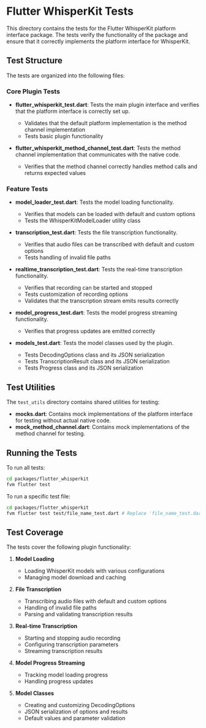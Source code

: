 # Flutter WhisperKit Tests

This directory contains the tests for the Flutter WhisperKit platform interface package. The tests verify the functionality of the package and ensure that it correctly implements the platform interface for WhisperKit.

## Test Structure

The tests are organized into the following files:

### Core Plugin Tests

- **flutter_whisperkit_test.dart**: Tests the main plugin interface and verifies that the platform interface is correctly set up.
  - Validates that the default platform implementation is the method channel implementation
  - Tests basic plugin functionality

- **flutter_whisperkit_method_channel_test.dart**: Tests the method channel implementation that communicates with the native code.
  - Verifies that the method channel correctly handles method calls and returns expected values

### Feature Tests

- **model_loader_test.dart**: Tests the model loading functionality.
  - Verifies that models can be loaded with default and custom options
  - Tests the WhisperKitModelLoader utility class

- **transcription_test.dart**: Tests the file transcription functionality.
  - Verifies that audio files can be transcribed with default and custom options
  - Tests handling of invalid file paths

- **realtime_transcription_test.dart**: Tests the real-time transcription functionality.
  - Verifies that recording can be started and stopped
  - Tests customization of recording options
  - Validates that the transcription stream emits results correctly

- **model_progress_test.dart**: Tests the model progress streaming functionality.
  - Verifies that progress updates are emitted correctly

- **models_test.dart**: Tests the model classes used by the plugin.
  - Tests DecodingOptions class and its JSON serialization
  - Tests TranscriptionResult class and its JSON serialization
  - Tests Progress class and its JSON serialization

## Test Utilities

The `test_utils` directory contains shared utilities for testing:

- **mocks.dart**: Contains mock implementations of the platform interface for testing without actual native code.
- **mock_method_channel.dart**: Contains mock implementations of the method channel for testing.

## Running the Tests

To run all tests:

```bash
cd packages/flutter_whisperkit
fvm flutter test
```

To run a specific test file:

```bash
cd packages/flutter_whisperkit
fvm flutter test test/file_name_test.dart # Replace 'file_name_test.dart' with the actual test file name
```

## Test Coverage

The tests cover the following plugin functionality:

1. **Model Loading**
   - Loading WhisperKit models with various configurations
   - Managing model download and caching

2. **File Transcription**
   - Transcribing audio files with default and custom options
   - Handling of invalid file paths
   - Parsing and validating transcription results

3. **Real-time Transcription**
   - Starting and stopping audio recording
   - Configuring transcription parameters
   - Streaming transcription results

4. **Model Progress Streaming**
   - Tracking model loading progress
   - Handling progress updates

5. **Model Classes**
   - Creating and customizing DecodingOptions
   - JSON serialization of options and results
   - Default values and parameter validation
